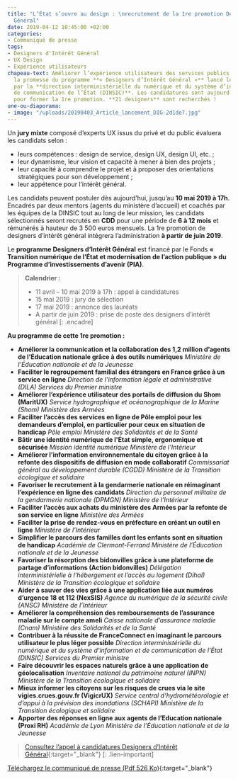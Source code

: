 ```yaml
---
title: "L’État s’ouvre au design : \nrecrutement de la 1re promotion Designers d’Intérêt
  Général"
date: 2019-04-12 10:45:00 +02:00
categories:
- Communiqué de presse
tags:
- Designers d'Intérêt Général
- UX Design
- Expérience utilisateurs
chapeau-text: Améliorer l’expérience utilisateurs des services publics en ligne, c’est
  la promesse du programme **« Designers d’Intérêt Général »** lancé le 12 mars dernier
  par la **direction interministérielle du numérique et du système d’information et
  de communication de l’État (DINSIC)**. Les candidatures sont aujourd’hui ouvertes
  pour former la 1re promotion. **21 designers** sont recherchés !
une-ou-diaporama:
- image: "/uploads/20190403_Article_lancement_DIG-2d1de7.jpg"
---
```


Un **jury mixte** composé d’experts UX issus du privé et du public évaluera les candidats selon : 

* leurs compétences : design de service, design UX, design UI, etc. ;
* leur dynamisme, leur vision et capacité à mener à bien des projets ;
* leur capacité à comprendre le projet et à proposer des orientations stratégiques pour son développement ;
* leur appétence pour l’intérêt général.

Les candidats peuvent postuler dès aujourd’hui, jusqu’au **10 mai 2019 à 17h**. Encadrés par deux mentors (agents du ministère d’accueil) et coachés par les équipes de la DINSIC tout au long de leur mission, les candidats sélectionnés seront recrutés en **CDD** pour une période de **6 à 12 mois** et rémunérés à hauteur de 3 500 euros mensuels. La 1re promotion de designers d’intérêt général intégrera l’administration **à partir de juin 2019**.

Le **programme Designers d’Intérêt Général** est financé par le Fonds **« Transition numérique de l’État et modernisation de l’action publique » du Programme d’investissements d’avenir (PIA)**.


> **Calendrier :**
> * 11 avril – 10 mai 2019 à 17h : appel à candidatures 
> * 15 mai 2019 : jury de sélection 
> * 17 mai 2019 : annonce des lauréats
> * A partir de juin 2019 : prise de poste des designers d’intérêt général
[: .encadre] 

**Au programme de cette 1re promotion :** 
<br>
* **Améliorer la communication et la collaboration des 1,2 million d’agents de l’Éducation nationale grâce à des outils numériques** 
*Ministère de l’Éducation nationale et de la Jeunesse*
* **Faciliter le regroupement familial des étrangers en France grâce à un service en ligne**
*Direction de l’information légale et administrative (DILA)*
*Services du Premier ministre*
* **Améliorer l’expérience utilisateur des portails de diffusion du Shom (MaritUX)**
*Service hydrographique et océanographique de la Marine (Shom)*
*Ministère des Armées*
* **Faciliter l’accès des services en ligne de Pôle emploi pour les demandeurs d’emploi, en particulier pour ceux en situation de handicap**
*Pôle emploi*
*Ministère des Solidarités et de la Santé*
* **Bâtir une identité numérique de l'État simple, ergonomique et sécurisée**
*Mission identité numérique*
*Ministère de l’Intérieur*
* **Améliorer l’information environnementale du citoyen grâce à la refonte des dispositifs de diffusion en mode collaboratif**
*Commissariat général au développement durable (CGDD)*
*Ministère de la Transition écologique et solidaire*
* **Favoriser le recrutement à la gendarmerie nationale en réimaginant l’expérience en ligne des candidats**
*Direction du personnel militaire de la gendarmerie nationale (DPMGN)*
*Ministère de l’Intérieur*
* **Faciliter l’accès aux achats du ministère des Armées par la refonte de son service en ligne** 
*Ministère des Armées*
* **Faciliter la prise de rendez-vous en préfecture en créant un outil en ligne**
*Ministère de l’Intérieur*
* **Simplifier le parcours des familles dont les enfants sont en situation de handicap**
*Académie de Clermont-Ferrand*
*Ministère de l’Éducation nationale et de la Jeunesse*
* **Favoriser la résorption des bidonvilles grâce à une plateforme de partage d’informations (Action bidonvilles)**
*Délégation interministérielle à l’hébergement et l’accès au logement (Dihal)*
*Ministère de la Transition écologique et solidaire*
* **Aider à sauver des vies grâce à une application liée aux numéros d’urgence 18 et 112 (NexSIS)**
*Agence du numérique de la sécurité civile (ANSC)*
*Ministère de l’Intérieur*
* **Améliorer la compréhension des remboursements de l’assurance maladie sur le compte ameli**
*Caisse nationale d’assurance maladie (Cnam)*
*Ministère des Solidarités et de la Santé*
* **Contribuer à la réussite de FranceConnect en imaginant le parcours utilisateur le plus léger possible**
*Direction interministérielle du numérique et du système d’information et de communication de l’État (DINSIC)*
*Services du Premier ministre*
* **Faire découvrir les espaces naturels grâce à une application de géolocalisation**
*Inventaire national du patrimoine naturel (INPN)*
*Ministère de la Transition écologique et solidaire*
* **Mieux informer les citoyens sur les risques de crues via le site vigies.crues.gouv.fr (VigicrUX)**
*Service central d’hydrométéorologie et d’appui à la prévision des inondations (SCHAPI)*
*Ministère de la Transition écologique et solidaire*
* **Apporter des réponses en ligne aux agents de l’Education nationale (Proxi RH)**
*Académie de Lyon*
*Ministère de l’Éducation nationale et de la Jeunesse*

>[Consultez l’appel à candidatures Designers d’Intérêt Général](https://numerique.gouv.fr/espace-presse/letat-souvre-a-lux-design-lancement-du-programme-designers-dinteret-general/){:target="_blank"}
[: .lien-important]

[Téléchargez le communiqué de presse (Pdf 526 Ko)](/uploads/CP_DIG_appel_a_candidatures.pdf){:target="_blank"}